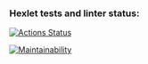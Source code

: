 ### Hexlet tests and linter status:
[![Actions Status](https://github.com/Phosphorusss/java-project-78/actions/workflows/hexlet-check.yml/badge.svg)](https://github.com/Phosphorusss/java-project-78/actions)

[![Maintainability](https://api.codeclimate.com/v1/badges/6f9f2a57fc98072dd804/maintainability)](https://codeclimate.com/github/Phosphorusss/java-project-78/maintainability)
